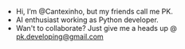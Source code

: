 - Hi, I’m @Cantexinho, but my friends call me PK.
- AI enthusiast working as Python developer.
- Wan't to collaborate? Just give me a heads up @ pk.developing@gmail.com
